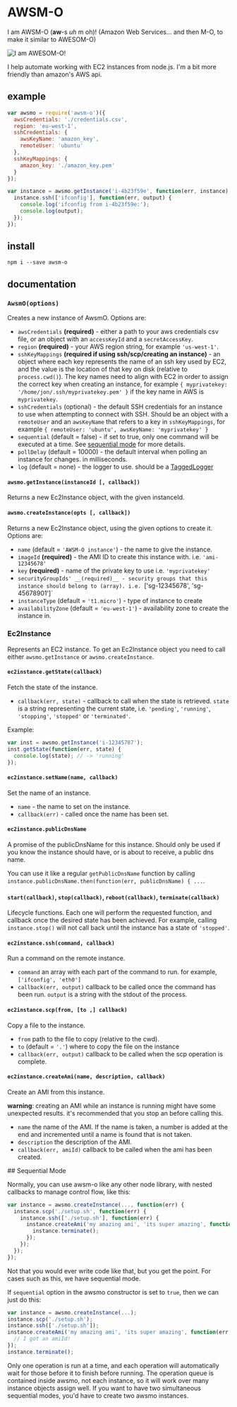AWSM-O
======
I am AWSM-O (**aw**-s *uh* m oh)! (Amazon Web Services... and then M-O, to make
it similar to AWESOM-O)

![I am AWESOM-O!](http://i.imgur.com/Aggwojh.jpg)

I help automate working with EC2 instances from node.js. I'm a bit more friendly
than amazon's AWS api.

## example

```javascript
var awsmo = require('awsm-o')({
  awsCredentials: './credentials.csv',
  region: 'eu-west-1',
  sshCredentials: {
    awsKeyName: 'amazon_key',
    remoteUser: 'ubuntu'
  },
  sshKeyMappings: {
    amazon_key: './amazon_key.pem'
  } 
});

var instance = awsmo.getInstance('i-4b23f59e', function(err, instance) {
  instance.ssh(['ifconfig'], function(err, output) {
    console.log('ifconfig from i-4b23f59e:');
    console.log(output);
  });
});
```

## install

```
npm i --save awsm-o
```

## documentation

### `AwsmO(options)`

Creates a new instance of AwsmO. Options are:

* `awsCredentials` __(required)__ - either a path to your aws credentials csv
  file, or an object with an `accessKeyId` and a `secretAccessKey`.
* `region` __(required)__ - your AWS region string, for example `'us-west-1'`.
* `sshKeyMappings` __(required if using ssh/scp/creating an instance)__ - an 
  object where each key represents the name of an ssh key used by EC2, and the
  value is the location of that key on disk (relative to `process.cwd()`). The key
  names need to align with EC2 in order to assign the correct key when creating an
  instance, for example `{ myprivatekey: '/home/jon/.ssh/myprivatekey.pem' }`
  if the key name in AWS is `myprivatekey`.
* `sshCredentials` (optional) - the default SSH credentials for an instance to use when
  attempting to connect with SSH. Should be an object with a `remoteUser` and
  an `awsKeyName` that refers to a key in `sshKeyMappings`, for example
  `{ remoteUser: 'ubuntu', awsKeyName: 'myprivatekey' }`
* `sequential` (default = false) - if set to true, only one command will be
  executed at a time. See [sequential mode](#sequential-mode) for more details.
* `pollDelay` (default = 10000) - the default interval when polling an instance
  for changes. in milliseconds.
* `log` (default = none) - the logger to use. should be a 
  [TaggedLogger](http://bitbucket.org/maghoff/tagged-logger)

#### `awsmo.getInstance(instanceId [, callback])`

Returns a new Ec2Instance object, with the given instanceId.

#### `awsmo.createInstance(opts [, callback])`

Returns a new Ec2Instance object, using the given options to create it. Options
are: 

* `name` (default = `'AWSM-O instance'`) - the name to give the instance. 
* `imageId` __(required)__ - the AMI ID to create this instance with.
  i.e. `'ami-12345678'`
* `key` __(required)__ - name of the private key to use i.e. `'myprivatekey'`
* `securityGroupIds' __(required)__ - security groups that this instance should
  belong to (array). i.e. `['sg-12345678', 'sg-45678901']`
* `instanceType` (default = `'t1.micro'`) - type of instance to create
* `availabilityZone` (default = `'eu-west-1'`) - availability zone to create the
  instance in.

### Ec2Instance

Represents an EC2 instance. To get an Ec2Instance object you need to call either
`awsmo.getInstance` or `awsmo.createInstance`.

#### `ec2instance.getState(callback)`

Fetch the state of the instance.

* `callback(err, state)` - callback to call when the state is retrieved. `state`
  is a string representing the current state, i.e. `'pending'`, `'running'`,
  `'stopping'`, `'stopped'` or `'terminated'`.

Example:

```javascript
var inst = awsmo.getInstance('i-12345787');
inst.getState(function(err, state) {
  console.log(state); // -> 'running'
});
```

#### `ec2instance.setName(name, callback)`

Set the name of an instance.

* `name` - the name to set on the instance.
* `callback(err)` - called once the name has been set.

#### `ec2instance.publicDnsName`

A promise of the publicDnsName for this instance. Should only be used if you know
the instance should have, or is about to receive, a public dns name.

You can use it like a regular `getPublicDnsName` function by calling 
`instance.publicDnsName.then(function(err, publicDnsName) { ...`.

#### `start(callback)`, `stop(callback)`, `reboot(callback)`, `terminate(callback)`

Lifecycle functions. Each one will perform the requested function, and callback
once the desired state has been achieved. For example, calling `instance.stop()`
will not call back until the instance has a state of `'stopped'`.

#### `ec2instance.ssh(command, callback)`

Run a command on the remote instance.

* `command` an array with each part of the command to run. for example, 
  `['ifconfig', 'eth0']`
* `callback(err, output)` callback to be called once the command has been run.
  `output` is a string with the stdout of the process. 

#### `ec2instance.scp(from, [to ,] callback)`

Copy a file to the instance.

* `from` path to the file to copy (relative to the cwd).
* `to` (default = `'.'`) where to copy the file on the instance
* `callback(err, output)` callback to be called when the scp operation is
  complete. 

#### `ec2instance.createAmi(name, description, callback)`

Create an AMI from this instance.

__warning__: creating an AMI while an instance is running might have some
unexpected results. it's recommended that you stop an before calling this.

* `name` the name of the AMI. If the name is taken, a number is added at the end
  and incremented until a name is found that is not taken.
* `description` the description of the AMI.
* `callback(err, amiId)` callback to be called when the ami has been created. 

<a name="sequential-mode"/>
## Sequential Mode

Normally, you can use awsm-o like any other node library, with nested callbacks
to manage control flow, like this:

```javascript
var instance = awsmo.createInstance(..., function(err) {
  instance.scp('./setup.sh', function(err) {
    instance.ssh(['./setup.sh'], function(err) {
      instance.createAmi('my amazing ami', 'its super amazing', function(err, amiid) {
        instance.terminate();
      });
    });
  });
});
```

Not that you would ever write code like that, but you get the point. For cases
such as this, we have sequential mode.

If `sequential` option in the awsmo constructor is set to `true`, then we 
can just do this:

```javascript
var instance = awsmo.createInstance(...);
instance.scp('./setup.sh');
instance.ssh(['./setup.sh']);
instance.createAmi('my amazing ami', 'its super amazing', function(err, amiId) {
  // I got an amiId!
});
instance.terminate();
```

Only one operation is run at a time, and each operation will automatically wait 
for those before it to finish before running. The operation queue is contained
inside awsmo, not each instance, so it will work over many instance objects assign
well. If you want to have two simultaneous sequential modes, you'd have to create 
two awsmo instances.
